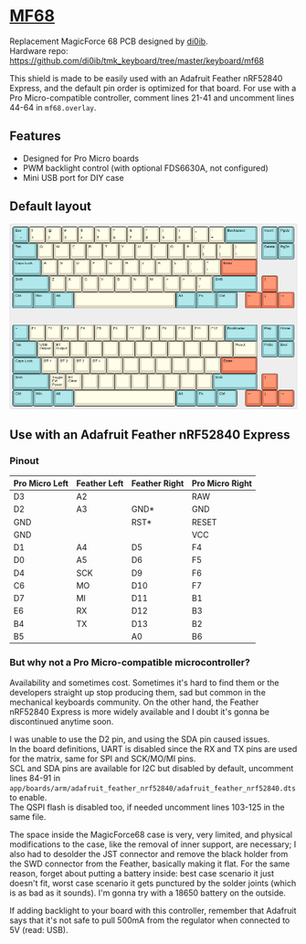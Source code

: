 # [MF68](https://www.40percent.club/2016/11/mf68-revised-pcb.html)

Replacement MagicForce 68 PCB designed by [di0ib](https://github.com/di0ib).  
Hardware repo: https://github.com/di0ib/tmk_keyboard/tree/master/keyboard/mf68  

This shield is made to be easily used with an Adafruit Feather nRF52840 Express, and the default pin order is optimized for that board. For use with a Pro Micro-compatible controller, comment lines 21-41 and uncomment lines 44-64 in `mf68.overlay`.  

## Features

- Designed for Pro Micro boards
- PWM backlight control (with optional FDS6630A, not configured)
- Mini USB port for DIY case

## Default layout
![](mf68.png)

## Use with an Adafruit Feather nRF52840 Express

### Pinout

| Pro Micro Left | Feather Left | Feather Right | Pro Micro Right |
|----------------|--------------|---------------|-----------------|
| D3             | A2           |               | RAW             |
| D2             | A3           | GND*          | GND             |
| GND            |              | RST*          | RESET           |
| GND            |              |               | VCC             |
| D1             | A4           | D5            | F4              |
| D0             | A5           | D6            | F5              |
| D4             | SCK          | D9            | F6              |
| C6             | MO           | D10           | F7              |
| D7             | MI           | D11           | B1              |
| E6             | RX           | D12           | B3              |
| B4             | TX           | D13           | B2              |
| B5             |              | A0            | B6              |

### But why not a Pro Micro-compatible microcontroller?
Availability and sometimes cost. Sometimes it's hard to find them or the developers straight up stop producing them, sad but common in the mechanical keyboards community. On the other hand, the Feather nRF52840 Express is more widely available and I doubt it's gonna be discontinued anytime soon.

I was unable to use the D2 pin, and using the SDA pin caused issues.  
In the board definitions, UART is disabled since the RX and TX pins are used for the matrix, same for SPI and SCK/MO/MI pins.  
SCL and SDA pins are available for I2C but disabled by default, uncomment lines 84-91 in `app/boards/arm/adafruit_feather_nrf52840/adafruit_feather_nrf52840.dts` to enable.  
The QSPI flash is disabled too, if needed uncomment lines 103-125 in the same file.  

The space inside the MagicForce68 case is very, very limited, and physical modifications to the case, like the removal of inner support, are necessary; I also had to desolder the JST connector and remove the black holder from the SWD connector from the Feather, basically making it flat. For the same reason, forget about putting a battery inside: best case scenario it just doesn't fit, worst case scenario it gets punctured by the solder joints (which is as bad as it sounds). I'm gonna try with a 18650 battery on the outside.  

If adding backlight to your board with this controller, remember that Adafruit says that it's not safe to pull 500mA from the regulator when connected to 5V (read: USB).